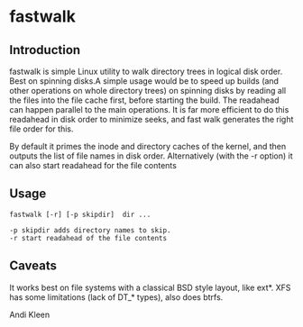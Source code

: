 # fastwalk

## Introduction

fastwalk is simple Linux utility to walk directory trees in logical
disk order. Best on spinning disks.A simple usage would be to speed up
builds (and other operations on whole directory trees) on spinning
disks by reading all the files into the file cache first, before
starting the build. The readahead can happen parallel to the main
operations.  It is far more efficient to do this readahead in disk
order to minimize seeks, and fast walk generates the right file order
for this.

By default it primes the inode and directory caches of the kernel,
and then outputs the list of file names in disk order. Alternatively
(with the -r option) it can also start readahead for the file 
contents

## Usage

	fastwalk [-r] [-p skipdir]  dir ...

	-p skipdir adds directory names to skip.
	-r start readahead of the file contents

## Caveats

It works best on file systems with a classical BSD style layout, like
ext*. XFS has some limitations (lack of DT_* types), also does btrfs.

Andi Kleen
